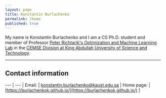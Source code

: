 ```yaml
---
layout: page
title: Konstantin Burlachenko
permalink: /home
published: true
---
```


<style>
th, td {
  padding: 5px;
  text-align: left;
}
</style>

My name is Konstantin Burlachenko and I am a CS Ph.D. student and member of Professor [Peter Richtarik's Optimization and Machine Learning Lab](https://richtarik.org/) 
in the [CEMSE Division at King Abdullah University of Science and Technology](https://cemse.kaust.edu.sa/).

---

## Contact information

--- | --- |
Email:      | [konstantin.burlachenko@kaust.edu.sa](mailto:konstantin.burlachenko@kaust.edu.sa) |
Home page:      | [https://burlachenkok.github.io/](https://burlachenkok.github.io/) |
